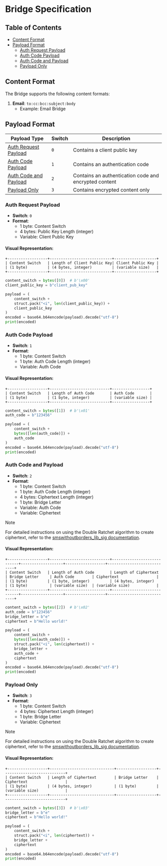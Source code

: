 # Bridge Specification

## Table of Contents

- [Content Format](#content-format)
- [Payload Format](#payload-format)
  - [Auth Request Payload](#auth-request-payload)
  - [Auth Code Payload](#auth-code-payload)
  - [Auth Code and Payload](#auth-code-and-payload)
  - [Payload Only](#payload-only)

## Content Format

The Bridge supports the following content formats:

1. **Email**: `to:cc:bcc:subject:body`
   - Example: Email Bridge

## Payload Format

| **Payload Type**                                | **Switch** | **Description**                                       |
| ----------------------------------------------- | ---------- | ----------------------------------------------------- |
| [Auth Request Payload](#auth-request-payload)   | `0`        | Contains a client public key                          |
| [Auth Code Payload](#auth-code-payload)         | `1`        | Contains an authentication code                       |
| [Auth Code and Payload](#auth-code-and-payload) | `2`        | Contains an authentication code and encrypted content |
| [Payload Only](#payload-only)                   | `3`        | Contains encrypted content only                       |

### Auth Request Payload

- **Switch**: `0`
- **Format**:
  - 1 byte: Content Switch
  - 4 bytes: Public Key Length (integer)
  - Variable: Client Public Key

#### Visual Representation:

```
+------------------+----------------------------+-------------------+
| Content Switch   | Length of Client Public Key| Client Public Key |
| (1 byte)         | (4 bytes, integer)         | (variable size)   |
+------------------+----------------------------+-------------------+
```

```python
content_switch = bytes([0])  # b'\x00'
client_public_key = b"client_pub_key"

payload = (
    content_switch +
    struct.pack("<i", len(client_public_key)) +
    client_public_key
)
encoded = base64.b64encode(payload).decode("utf-8")
print(encoded)
```

### Auth Code Payload

- **Switch**: `1`
- **Format**:
  - 1 byte: Content Switch
  - 1 byte: Auth Code Length (integer)
  - Variable: Auth Code

#### Visual Representation:

```
+------------------+---------------------------+-----------------+
| Content Switch   | Length of Auth Code       | Auth Code       |
| (1 byte)         | (1 byte, integer)         | (variable size) |
+------------------+---------------------------+-----------------+
```

```python
content_switch = bytes([1])  # b'\x01'
auth_code = b"123456"

payload = (
    content_switch +
    bytes([len(auth_code)]) +
    auth_code
)
encoded = base64.b64encode(payload).decode("utf-8")
print(encoded)
```

### Auth Code and Payload

- **Switch**: `2`
- **Format**:
  - 1 byte: Content Switch
  - 1 byte: Auth Code Length (integer)
  - 4 bytes: Ciphertext Length (integer)
  - 1 byte: Bridge Letter
  - Variable: Auth Code
  - Variable: Ciphertext

> [!NOTE]
>
> For detailed instructions on using the Double Ratchet algorithm to create ciphertext, refer to the [smswithoutborders_lib_sig documentation](https://github.com/smswithoutborders/lib_signal_double_ratchet_python?tab=readme-ov-file#double-ratchet-implementations).

#### Visual Representation:

```
+------------------+---------------------------+----------------------------+-------------------+------------------+----------------------------+
| Content Switch   | Length of Auth Code       | Length of Ciphertext       | Bridge Letter     | Auth Code        | Ciphertext                 |
| (1 byte)         | (1 byte, integer)         | (4 bytes, integer)         | (1 byte)          | (variable size)  | (variable size)            |
+------------------+---------------------------+----------------------------+-------------------+------------------+----------------------------+
```

```python
content_switch = bytes([2])  # b'\x02'
auth_code = b"123456"
bridge_letter = b"e"
ciphertext = b"Hello world!"

payload = (
    content_switch +
    bytes([len(auth_code)]) +
    struct.pack("<i", len(ciphertext)) +
    bridge_letter +
    auth_code +
    ciphertext
)
encoded = base64.b64encode(payload).decode("utf-8")
print(encoded)
```

### Payload Only

- **Switch**: `3`
- **Format**:
  - 1 byte: Content Switch
  - 4 bytes: Ciphertext Length (integer)
  - 1 byte: Bridge Letter
  - Variable: Ciphertext

> [!NOTE]
>
> For detailed instructions on using the Double Ratchet algorithm to create ciphertext, refer to the [smswithoutborders_lib_sig documentation](https://github.com/smswithoutborders/lib_signal_double_ratchet_python?tab=readme-ov-file#double-ratchet-implementations).

#### Visual Representation:

```
+------------------+-----------------------------+------------------+----------------------------+
| Content Switch   | Length of Ciphertext        | Bridge Letter    | Ciphertext                 |
| (1 byte)         | (4 bytes, integer)          | (1 byte)         | (variable size)            |
+------------------+-----------------------------+------------------+----------------------------+
```

```python
content_switch = bytes([3])  # b'\x03'
bridge_letter = b"e"
ciphertext = b"Hello world!"

payload = (
    content_switch +
    struct.pack("<i", len(ciphertext)) +
    bridge_letter +
    ciphertext
)
encoded = base64.b64encode(payload).decode("utf-8")
print(encoded)
```

